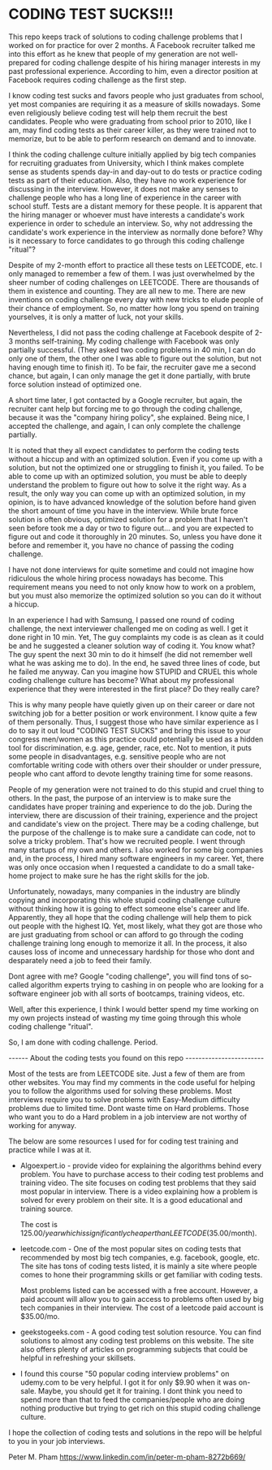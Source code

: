 # CODING TEST SUCKS!!!

This repo keeps track of solutions to coding challenge problems that I worked on for practice for over 2 months.
A Facebook recruiter talked me into this effort as he knew that people of my generation are not well-prepared for 
coding challenge despite of his hiring manager interests in my past professional experience. According to him, even 
a director position at Facebook requires coding challenge as the first step.

I know coding test sucks and favors people who just graduates from school, yet most companies are requiring it as a 
measure of skills nowadays. Some even religiously believe coding test will help them recruit the best candidates. 
People who were graduating from school prior to 2010, like I am, may find coding tests as their career killer, 
as they were trained not to memorize, but to be able to perform research on demand and to innovate. 

I think the coding challenge culture initially applied by big tech companies for recruiting graduates 
from University, which I think makes complete sense as students spends day-in and day-out to do tests or practice 
coding tests as part of their education. Also, they have no work experience for discussing in the interview.
However, it does not make any senses to challenge people who has a long line of experience in the career with
school stuff. Tests are a distant memory for these people. It is apparent that the hiring manager or whoever
must have interests a candidate's work experience in order to schedule an interview. So, why not addressing 
the candidate's work experience in the interview as normally done before? Why is it necessary to force candidates 
to go through this coding challenge "ritual"?

Despite of my 2-month effort to practice all these tests on LEETCODE, etc. I only managed to remember a few of them. 
I was just overwhelmed by the sheer number of coding challenges on LEETCODE. There are thousands of them in existence
and counting. They are all new to me. There are new inventions on coding challenge every day with new tricks to elude 
people of their chance of employment. So, no matter how long you spend on training yourselves, it is only a matter 
of luck, not your skills. 

Nevertheless, I did not pass the coding challenge at Facebook despite of 2-3 months self-training. My coding challenge 
with Facebook was only partially successful. (They asked two coding problems in 40 min, I can do only one of them, 
the other one I was able to figure out the solution, but not having enough time to finish it). To be fair, the recruiter
gave me a second chance, but again, I can only manage the get it done partially, with brute force solution instead of 
optimized one.

A short time later, I got contacted by a Google recruiter, but again, the recruiter cant help but forcing me to go 
through the coding challenge, because it was the "company hiring policy", she explained. Being nice, I accepted the 
challenge, and again, I can only complete the challenge partially. 

It is noted that they all expect candidates to perform the coding tests without a hiccup and with an optimized solution. 
Even if you come up with a solution, but not the optimized one or struggling to finish it, you failed. To be able
to come up with an optimized solution, you must be able to deeply understand the problem to figure out how to solve 
it the right way. As a result, the only way you can come up with an optimized solution, in my opinion, is to have advanced
knowledge of the solution before hand given the short amount of time you have in the interview. While brute force solution 
is often obvious, optimized solution for a problem that I haven't seen before took me a day or two to figure out...
and you are expected to figure out and code it thoroughly in 20 minutes. So, unless you have done it before and remember 
it, you have no chance of passing the coding challenge. 

I have not done interviews for quite sometime and could not imagine how ridiculous the whole hiring process nowadays 
has become. This requirement means you need to not only know how to work on a problem, but you must also memorize 
the optimized solution so you can do it without a hiccup. 

In an experience I had with Samsung, I passed one round of coding challenge, the next interviewer challenged me
on coding as well. I get it done right in 10 min. Yet, The guy complaints my code is as clean as it could be and he 
suggested a cleaner solution way of coding it. You know what? The guy spent the next 30 min to do it himself (he did 
not remember well what he was asking me to do). In the end, he saved three lines of code, but he failed me anyway. 
Can you imagine how STUPID and CRUEL this whole coding challenge culture has become? What about my professional
experience that they were interested in the first place? Do they really care?

This is why many people have quietly given up on their career or dare not switching job for a better position or work 
environment.  I know quite a few of them personally. Thus, I suggest those who have similar experience as I do to 
say it out loud "CODING TEST SUCKS" and bring this issue to your congress men/women as this practice could potentially 
be used as a hidden tool for discrimination, e.g. age, gender, race, etc. Not to mention, it puts some people in 
disadvantages, e.g. sensitive people who are not comfortable writing code with others over their shoulder or under 
pressure, people who cant afford to devote lengthy training time for some reasons.

People of my generation were not trained to do this stupid and cruel thing to others. In the past, the purpose of an 
interview is to make sure the candidates have proper training and experience to do the job.  During the interview,
there are discussion of their training, experience and the project and candidate's view on the project. There may be a 
coding challenge, but the purpose of the challenge is to make sure a candidate can code, not to solve a tricky problem.
That's how we recruited people. I went through many startups of my own and others. I also worked for some big companies 
and, in the process, I hired many software engineers in my career. Yet, there was only once occasion when I requested 
a candidate to do a small take-home project to make sure he has the right skills for the job.

Unfortunately, nowadays, many companies in the industry are blindly copying and incorporating this whole stupid 
coding challenge culture without thinking how it is going to effect someone else's career and life. Apparently,
they all hope that the coding challenge will help them to pick out people with the highest IQ. Yet, most likely, 
what they got are those who are just graduating from school or can afford to go through the coding challenge 
training long enough to memorize it all. In the process, it also causes loss of income and unnecessary hardship 
for those who dont and desparately need a job to feed their family. 

Dont agree with me? Google "coding challenge", you will find tons of so-called algorithm experts trying to cashing 
in on people who are looking for a software engineer job with all sorts of bootcamps, training videos, etc.

Well, after this experience, I think I would better spend my time working on my own projects instead of wasting my
time going through this whole coding challenge "ritual".  

So, I am done with coding challenge. Period.


------  About the coding tests you found on this repo ------------------------

Most of the tests are from LEETCODE site. Just a few of them are from other websites. You
may find my comments in the code useful for helping you to follow the algorithms used for
solving these problems. Most interviews require you to solve problems with Easy-Medium 
difficulty problems due to limited time. Dont waste time on Hard problems. Those who want
you to do a Hard problem in a job interview are not worthy of working for anyway.

The below are some resources I used for for coding test training and practice while I was
at it.

- Algoexpert.io - provide video for explaining the algorithms behind every problem.
    You have to purchase access to their coding test problems and training video.
    The site focuses on coding test problems that they said most popular in interview.
    There is a video explaining how a problem is solved for every problem on their site.
    It is a good educational and training source. 

    The cost is $125.00/year which is significantly cheaper than LEETCODE ($35.00/month).

- leetcode.com - One of the most popular sites on coding tests that recommended by most big
    tech companies, e.g. facebook, google, etc.  The site has tons of coding tests listed,
    it is mainly a site where people comes to hone their programming skills or get
    familiar with coding tests.

    Most problems listed can be accessed with a free account. However, a paid account will
    allow you to gain access to problems often used by big tech companies in their interview.
    The cost of a leetcode paid account is $35.00/mo. 

- geekstogeeks.com - A good coding test solution resource. You can find solutions to almost 
    any coding test problems on this website. The site also offers plenty of articles on 
    programming subjects that could be helpful in refreshing your skillsets.

- I found this course "50 popular coding interview problems" on udemy.com to be very helpful. 
  I got it for only $9.90 when it was on-sale. Maybe, you should get it for training. I dont
  think you need to spend more than that to feed the companies/people who are doing nothing
  productive but trying to get rich on this stupid coding challenge culture. 
  
I hope the collection of coding tests and solutions in the repo will be helpful to you in your job 
interviews.

Peter M. Pham
https://www.linkedin.com/in/peter-m-pham-8272b669/




  

 




 



  






 




